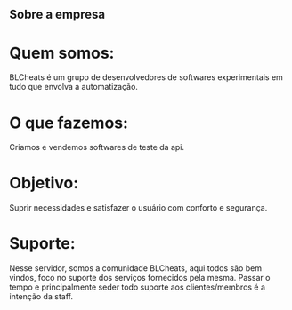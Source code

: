 ## Sobre a empresa

# Quem somos:
BLCheats é um grupo de desenvolvedores de softwares experimentais em tudo que
envolva a automatização.

# O que fazemos:
Criamos e vendemos softwares de teste da api.

# Objetivo:
Suprir necessidades e satisfazer o usuário com conforto e segurança.

# Suporte:
Nesse servidor, somos a comunidade BLCheats, aqui todos são 
bem vindos, foco no suporte dos serviços fornecidos pela mesma. Passar o tempo e 
principalmente seder todo suporte aos clientes/membros é a intenção da staff.
